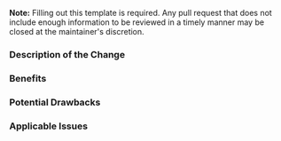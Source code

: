 **Note:** Filling out this template is required. Any pull request that does not include enough information to be reviewed in a timely manner may be closed at the
maintainer's discretion.

### Description of the Change

### Benefits

### Potential Drawbacks

### Applicable Issues